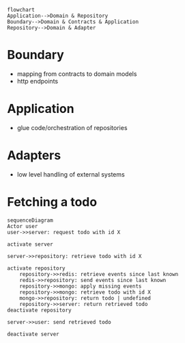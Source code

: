 ```mermaid
flowchart
Application-->Domain & Repository
Boundary-->Domain & Contracts & Application
Repository-->Domain & Adapter
```
# Boundary
- mapping from contracts to domain models
- http endpoints
# Application
- glue code/orchestration of repositories
# Adapters
- low level handling of external systems
# Fetching a todo
```mermaid
sequenceDiagram
Actor user
user->>server: request todo with id X

activate server

server->>repository: retrieve todo with id X

activate repository
	repository->>redis: retrieve events since last known
	redis->>repository: send events since last known
	repository->>mongo: apply missing events
	repository->>mongo: retrieve todo with id X
	mongo->>repository: return todo | undefined
	repository->>server: return retrieved todo
deactivate repository

server->>user: send retrieved todo

deactivate server
```

